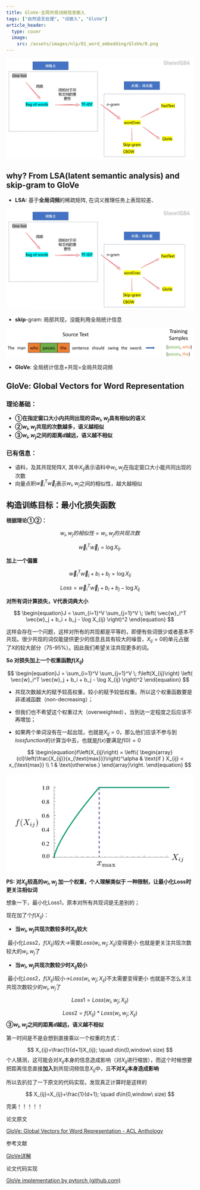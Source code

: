 ```yaml
---
title: GloVe-全局共现词频信息嵌入
tags: ["自然语言处理", "词嵌入", "GloVe"]
article_header:
  type: cover
  image:
    src: /assets/images/nlp/01_word_embedding/GloVe/0.png
---
```


<div align=center> <img src="/assets/images/nlp/01_word_embedding/GloVe/1.png"/> </div>

## why? From  LSA(latent semantic analysis) and skip-gram to GloVe

- **LSA:** 基于**全局词频**的稀疏矩阵, 在词义推理任务上表现较差、

<div align=center> <img src="/assets/images/nlp/01_word_embedding/GloVe/1.png"/> </div>

[](https://www.datacamp.com/community/tutorials/discovering-hidden-topics-python)

- **skip**-gram: 局部共现，没能利用全局统计信息

<div align=center> <img src="/assets/images/nlp/01_word_embedding/GloVe/4.png"/> </div>

[](https://aegis4048.github.io/demystifying_neural_network_in_skip_gram_language_modeling)

- **GloVe**: 	全局统计信息+共现=全局共现词频



## GloVe: Global Vectors for Word Representation

### 理论基础：

- **①在指定窗口大小内共同出现的词$w_i,w_j$具有相似的语义**
- **②$w_i,w_j$共现的次数越多，语义越相似**
- **③$w_i,w_j$之间的距离$d$越远，语义越不相似**

### 已有信息：

- 语料，及其共现矩阵$X$,  其中$X_{ij}$表示语料中$w_i,w_j$在指定窗口大小能共同出现的次数
- 向量点积$\vec{w}_i^T \vec{w}_j$表示$w_i,w_j$之间的相似性，越大越相似

## 构造训练目标：最小化损失函数

**根据理论①②：**


$$
w_i,w_j的相似性 = w_i,w_j的共现次数
$$


$$
\begin{equation}\vec{w}_i^T \vec{w}_j = \log X_{ij}.\end{equation}
$$

**加上一个偏置**


$$
\begin{equation}\vec{w}_i^T \vec{w}_j + b_i + b_j = \log X_{ij}\end{equation}
$$


$$
\begin{equation}Loss = \vec{w}_i^T \vec{w}_j + b_i + b_j-\log X_{ij}\end{equation}
$$



**对所有词计算损失，V代表词典大小**


$$
\begin{equation}J = \sum_{i=1}^V \sum_{j=1}^V \; \left( \vec{w}_i^T \vec{w}_j + b_i + b_j - \log X_{ij} \right)^2 \end{equation}
$$

这样会存在一个问题，这样对所有的共现都是平等的，即便有些词很少或者基本不共现。很少共现的词仅能提供更少的信息且具有较大的噪音，$X_{ij}=0$的单元占据了X的较大部分（75-95%）。因此我们希望关注共现更多的词。

**So 对损失加上一个权重函数$f(X_{ij})$**


$$
\begin{equation}J = \sum_{i=1}^V \sum_{j=1}^V \; f\left(X_{ij}\right) \left( \vec{w}_i^T \vec{w}_j + b_i + b_j - \log X_{ij} \right)^2 \end{equation}
$$


- 共现次数越大的赋予较高权重，较小的赋予较低权重。所以这个权重函数要是非递减函数（non-decreasing）；

- 但我们也不希望这个权重过大（overweighted），当到达一定程度之后应该不再增加；

- 如果两个单词没有在一起出现，也就是$X_{ij}=0$，那么他们应该不参与到$loss function$的计算当中去，也就是$f(x)$要满足$f(0)=0$

  

$$
\begin{equation}f\left(X_{ij}\right) = \left\{ \begin{array}{cl}\left(\frac{X_{ij}}{x_{\text{max}}}\right)^\alpha & \text{if } X_{ij} < x_{\text{max}} \\ 1 & \text{otherwise.} \end{array}\right. \end{equation}
$$

<div align=center> <img src="/assets/images/nlp/01_word_embedding/GloVe/5.png"/> </div>

**PS: 对$X_{ij}$较高的$w_i,w_j$ 加一个权重，个人理解类似于 一种限制，让最小化Loss时更关注相似词**

想象一下，最小化Loss1，原本对所有共现词是无差别的；

现在加了个$f(X_{ij})$：

- **当$w_{i},w_{j}$共现次数较多时$X_{ij}$较大**<br>

​	最小化$Loss2$，$f(X_{ij})$较大→需要$Loss(w_i,w_j;X_{ij})$变得更小 也就是更关注共现次数较大的$w_{i},w_{j}$了

- **当$w_{i},w_{j}$共现次数较少时$X_{ij}$较小**<br>

​	最小化$Loss2$，$f(X_{ij})$较小→$Loss(w_i,w_j;X_{ij})$不太需要变得更小 也就是不怎么关注共现次数较少的$w_{i},w_{j}$了


$$
Loss1=Loss(w_i,w_j;X_{ij})
$$


$$
Loss2=f(X_{ij})*Loss(w_i,w_j;X_{ij})
$$
**③$w_i,w_j$之间的距离$d$越远，语义越不相似**

第一时间是不是会想到直接乘以一个权重的方式：


$$
X_{ij}=\frac{1}{d+1}X_{ij}; \quad d\in(0,window\  size)
$$
个人猜测，这可能会对$X_{ij}$本身的信息造成影响（对$X_{ij}$进行缩放），而这个时候想要把距离信息直接**加入**到共现词频信息$X_{ij}$中，且**不对$X_{ij}$本身造成影响**

所以去扒拉了一下原文的代码实现，发现真正计算时是这样的


$$
X_{ij}=X_{ij}+\frac{1}{d+1}; \quad d\in(0,window\  size)
$$

完美！！！！！



论文原文

[GloVe: Global Vectors for Word Representation - ACL Anthology](https://aclanthology.org/D14-1162/)

参考文献

[GloVe详解](http://www.fanyeong.com/2018/02/19/glove-in-detail/)

论文代码实现

[GloVe implementation by pytorch (github.com)](https://github.com/liulu1Q84/pytorch-glove)



